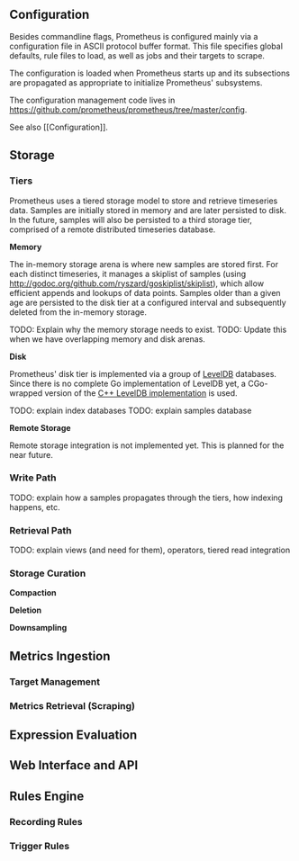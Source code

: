 ## Configuration

Besides commandline flags, Prometheus is configured mainly via a configuration file in ASCII protocol buffer format. This file specifies global defaults, rule files to load, as well as jobs and their targets to scrape.

The configuration is loaded when Prometheus starts up and its subsections are propagated as appropriate to initialize Prometheus' subsystems.

The configuration management code lives in https://github.com/prometheus/prometheus/tree/master/config.

See also [[Configuration]].

## Storage
### Tiers

Prometheus uses a tiered storage model to store and retrieve timeseries data. Samples are initially stored in memory and are later persisted to disk. In the future, samples will also be persisted to a third storage tier, comprised of a remote distributed timeseries database.

**Memory**

The in-memory storage arena is where new samples are stored first. For each distinct timeseries, it manages a skiplist of samples (using http://godoc.org/github.com/ryszard/goskiplist/skiplist), which allow efficient appends and lookups of data points. Samples older than a given age are persisted to the disk tier at a configured interval and subsequently deleted from the in-memory storage.

TODO: Explain why the memory storage needs to exist.
TODO: Update this when we have overlapping memory and disk arenas.

**Disk**

Prometheus' disk tier is implemented via a group of [LevelDB](http://en.wikipedia.org/wiki/LevelDB) databases. Since there is no complete Go implementation of LevelDB yet, a CGo-wrapped version of the [C++ LevelDB implementation](https://code.google.com/p/leveldb/) is used.

TODO: explain index databases
TODO: explain samples database

**Remote Storage**

Remote storage integration is not implemented yet. This is planned for the near future.

### Write Path

TODO: explain how a samples propagates through the tiers, how indexing happens, etc.

### Retrieval Path

TODO: explain views (and need for them), operators, tiered read integration

### Storage Curation

**Compaction**

**Deletion**

**Downsampling**

## Metrics Ingestion
### Target Management
### Metrics Retrieval (Scraping)
## Expression Evaluation
## Web Interface and API
## Rules Engine
### Recording Rules
### Trigger Rules